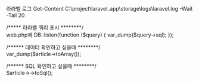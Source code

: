 라라벨 로그
Get-Content C:\project\laravel_app\storage\logs\laravel.log -Wait -Tail 20


/***** 라라벨 쿼리 표시 ********/<br>
web.php에
DB::listen(function ($query) {
   var_dump($query->sql);
});


/****** 데이터 확인하고 싶을때 ********/<br>
var_dump($article->toArray());

/****** SQL 확인하고 싶을때 ********/<br>
$article->->toSql();
